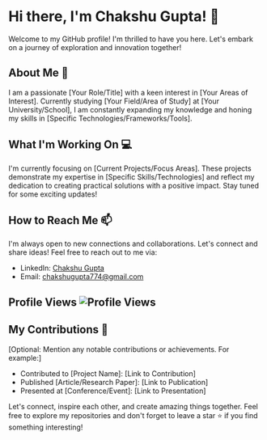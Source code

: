 # Hi there, I'm Chakshu Gupta! 👋

Welcome to my GitHub profile! I'm thrilled to have you here. Let's embark on a journey of exploration and innovation together!

## About Me 🚀

I am a passionate [Your Role/Title] with a keen interest in [Your Areas of Interest]. Currently studying [Your Field/Area of Study] at [Your University/School], I am constantly expanding my knowledge and honing my skills in [Specific Technologies/Frameworks/Tools].

## What I'm Working On 💻

I'm currently focusing on [Current Projects/Focus Areas]. These projects demonstrate my expertise in [Specific Skills/Technologies] and reflect my dedication to creating practical solutions with a positive impact. Stay tuned for some exciting updates!

## How to Reach Me 📫

I'm always open to new connections and collaborations. Let's connect and share ideas! Feel free to reach out to me via:

- LinkedIn: [Chakshu Gupta](https://www.linkedin.com/in/chakshug/)
- Email: chakshugupta774@gmail.com

## Profile Views ![Profile Views](https://komarev.com/ghpvc/?username=chakshug&color=blueviolet)

## My Contributions 🌟

[Optional: Mention any notable contributions or achievements. For example:]

- Contributed to [Project Name]: [Link to Contribution]
- Published [Article/Research Paper]: [Link to Publication]
- Presented at [Conference/Event]: [Link to Presentation]

Let's connect, inspire each other, and create amazing things together. Feel free to explore my repositories and don't forget to leave a star ⭐ if you find something interesting!
